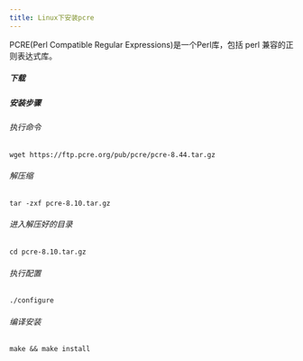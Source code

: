 ```yaml
---
title: Linux下安装pcre
---
```


PCRE(Perl Compatible Regular Expressions)是一个Perl库，包括 perl 兼容的正则表达式库。

##### 下载

##### 安装步骤
###### 执行命令
    wget https://ftp.pcre.org/pub/pcre/pcre-8.44.tar.gz 
###### 解压缩
    tar -zxf pcre-8.10.tar.gz
###### 进入解压好的目录
    cd pcre-8.10.tar.gz
###### 执行配置
    ./configure
###### 编译安装
    make && make install